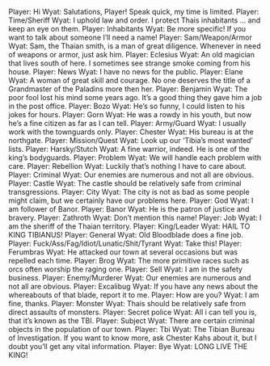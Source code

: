 Player: Hi
Wyat: Salutations, Player! Speak quick, my time is limited.
Player: Time/Sheriff
Wyat: I uphold law and order. I protect Thais inhabitants … and keep an eye on them.
Player: Inhabitants
Wyat: Be more specific! If you want to talk about someone I’ll need a name!
Player: Sam/Weapon/Armor
Wyat: Sam, the Thaian smith, is a man of great diligence. Whenever in need of weapons or armor, just ask him.
Player: Eclesius
Wyat: An old magician that lives south of here. I sometimes see strange smoke coming from his house.
Player: News
Wyat: I have no news for the public.
Player: Elane
Wyat: A woman of great skill and courage. No one deserves the title of a Grandmaster of the Paladins more then her.
Player: Benjamin
Wyat: The poor fool lost his mind some years ago. It’s a good thing they gave him a job in the post office.
Player: Bozo
Wyat: He’s so funny, I could listen to his jokes for hours.
Player: Gorn
Wyat: He was a rowdy in his youth, but now he’s a fine citizen as far as I can tell.
Player: Army/Guard
Wyat: I usually work with the townguards only.
Player: Chester
Wyat: His bureau is at the northgate.
Player: Mission/Quest
Wyat: Look up our ‘Tibia’s most wanted’ lists.
Player: Harsky/Stutch
Wyat: A fine warrior, indeed. He is one of the king’s bodyguards.
Player: Problem
Wyat: We will handle each problem with care.
Player: Rebellion
Wyat: Luckily that’s nothing I have to care about.
Player: Criminal
Wyat: Our enemies are numerous and not all are obvious.
Player: Castle
Wyat: The castle should be relatively safe from criminal transgressions.
Player: City
Wyat: The city is not as bad as some people might claim, but we certainly have our problems here.
Player: God
Wyat: I am follower of Banor.
Player: Banor
Wyat: He is the patron of justice and bravery.
Player: Zathroth
Wyat: Don’t mention this name!
Player: Job
Wyat: I am the sheriff of the Thaian territory.
Player: King/Leader
Wyat: HAIL TO KING TIBIANUS!
Player: General
Wyat: Old Bloodblade does a fine job.
Player: Fuck/Ass/Fag/Idiot/Lunatic/Shit/Tyrant
Wyat: Take this!
Player: Ferumbras
Wyat: He attacked our town at several occasions but was repelled each time.
Player: Brog
Wyat: The more primitive races such as orcs often worship the raging one.
Player: Sell
Wyat: I am in the safety business.
Player: Enemy/Murderer
Wyat: Our enemies are numerous and not all are obvious.
Player: Excalibug
Wyat: If you have any news about the whereabouts of that blade, report it to me.
Player: How are you?
Wyat: I am fine, thanks.
Player: Monster
Wyat: Thais should be relatively safe from direct assaults of monsters.
Player: Secret police
Wyat: All i can tell you is, that it’s known as the TBI.
Player: Subject
Wyat: There are certain criminal objects in the population of our town.
Player: Tbi
Wyat: The Tibian Bureau of Investigation. If you want to know more, ask Chester Kahs about it, but I doubt you’ll get any vital information.
Player: Bye
Wyat: LONG LIVE THE KING!
